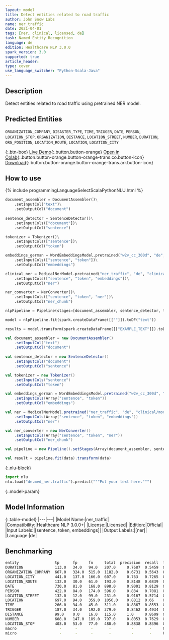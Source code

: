 ```yaml
---
layout: model
title: Detect entities related to road traffic
author: John Snow Labs
name: ner_traffic
date: 2021-04-01
tags: [ner, clinical, licensed, de]
task: Named Entity Recognition
language: de
edition: Healthcare NLP 3.0.0
spark_version: 3.0
supported: true
article_header:
type: cover
use_language_switcher: "Python-Scala-Java"
---
```



## Description


Detect entities related to road traffic using pretrained NER model.


## Predicted Entities


`ORGANIZATION_COMPANY`, `DISASTER_TYPE`, `TIME`, `TRIGGER`, `DATE`, `PERSON`, `LOCATION_STOP`, `ORGANIZATION`, `DISTANCE`, `LOCATION_STREET`, `NUMBER`, `DURATION`, `ORG_POSITION`, `LOCATION_ROUTE`, `LOCATION`, `LOCATION_CITY`


{:.btn-box}
[Live Demo](https://demo.johnsnowlabs.com/healthcare/NER_TRAFFIC_DE/){:.button.button-orange}
[Open in Colab](https://colab.research.google.com/github/JohnSnowLabs/spark-nlp-workshop/blob/master/tutorials/Certification_Trainings/Healthcare/1.Clinical_Named_Entity_Recognition_Model.ipynb){:.button.button-orange.button-orange-trans.co.button-icon}
[Download](https://s3.amazonaws.com/auxdata.johnsnowlabs.com/clinical/models/ner_traffic_de_3.0.0_3.0_1617260858901.zip){:.button.button-orange.button-orange-trans.arr.button-icon}


## How to use

<div class="tabs-box" markdown="1">
{% include programmingLanguageSelectScalaPythonNLU.html %}

```python
document_assembler = DocumentAssembler()\
    .setInputCol("text")\
    .setOutputCol("document")
         
sentence_detector = SentenceDetector()\
    .setInputCols(["document"])\
    .setOutputCol("sentence")

tokenizer = Tokenizer()\
    .setInputCols(["sentence"])\
    .setOutputCol("token")

embeddings_german = WordEmbeddingsModel.pretrained("w2v_cc_300d", "de", "clinical/models")\
    .setInputCols(["sentence", "token"])\
    .setOutputCol("embeddings")

clinical_ner = MedicalNerModel.pretrained("ner_traffic", "de", "clinical/models")\
    .setInputCols(["sentence", "token", "embeddings"])\
    .setOutputCol("ner")

ner_converter = NerConverter()\
 	.setInputCols(["sentence", "token", "ner"])\
 	.setOutputCol("ner_chunk")

nlpPipeline = Pipeline(stages=[document_assembler, sentence_detector, tokenizer, embeddings_german, clinical_ner, ner_converter])

model = nlpPipeline.fit(spark.createDataFrame([[""]]).toDF("text"))

results = model.transform(spark.createDataFrame([["EXAMPLE_TEXT"]]).toDF("text"))
```
```scala
val document_assembler = new DocumentAssembler()
    .setInputCol("text")
    .setOutputCol("document")
         
val sentence_detector = new SentenceDetector()
    .setInputCols("document")
    .setOutputCol("sentence")

val tokenizer = new Tokenizer()
    .setInputCols("sentence")
    .setOutputCol("token")

val embeddings_german = WordEmbeddingsModel.pretrained("w2v_cc_300d", "de", "clinical/models")
    .setInputCols(Array("sentence", "token"))
    .setOutputCol("embeddings")

val ner = MedicalNerModel.pretrained("ner_traffic", "de", "clinical/models")
    .setInputCols(Array("sentence", "token", "embeddings"))
    .setOutputCol("ner")

val ner_converter = new NerConverter()
 	.setInputCols(Array("sentence", "token", "ner"))
 	.setOutputCol("ner_chunk")

val pipeline = new Pipeline().setStages(Array(document_assembler, sentence_detector, tokenizer, embeddings_german, ner, ner_converter))

val result = pipeline.fit(data).transform(data)
```


{:.nlu-block}
```python
import nlu
nlu.load("de.med_ner.traffic").predict("""Put your text here.""")
```

</div>


{:.model-param}
## Model Information


{:.table-model}
|---|---|
|Model Name:|ner_traffic|
|Compatibility:|Healthcare NLP 3.0.0+|
|License:|Licensed|
|Edition:|Official|
|Input Labels:|[sentence, token, embeddings]|
|Output Labels:|[ner]|
|Language:|de|




## Benchmarking
```bash
entity                tp      fp     fn     total  precision  recall  f1
DURATION              113.0   34.0   94.0   207.0     0.7687  0.5459  0.6384
ORGANIZATION_COMPANY  667.0   324.0  515.0  1182.0    0.6731  0.5643  0.6139
LOCATION_CITY         441.0   137.0  166.0  607.0     0.763   0.7265  0.7443
LOCATION_ROUTE        132.0   30.0   61.0   193.0     0.8148  0.6839  0.7437
DATE                  730.0   81.0   168.0  898.0     0.9001  0.8129  0.8543
PERSON                422.0   84.0   174.0  596.0     0.834   0.7081  0.7659
LOCATION_STREET       132.0   12.0   99.0   231.0     0.9167  0.5714  0.704
LOCATION              697.0   94.0   359.0  1056.0    0.8812  0.66    0.7547
TIME                  266.0   34.0   45.0   311.0     0.8867  0.8553  0.8707
TRIGGER               187.0   34.0   192.0  379.0     0.8462  0.4934  0.6233
DISTANCE              99.0    0.0    16.0   115.0     1.0     0.8609  0.9252
NUMBER                608.0   147.0  189.0  797.0     0.8053  0.7629  0.7835
LOCATION_STOP         403.0   53.0   77.0   480.0     0.8838  0.8396  0.8611
macro                   -      -      -       -         -       -     0.6528
micro                   -      -      -       -         -       -     0.7261
```
<!--stackedit_data:
eyJoaXN0b3J5IjpbMTkzOTk3MjM5OF19
-->